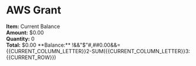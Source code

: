 # AWS Grant

**Item:** Current Balance  
**Amount:** $0.00  
**Quantity:** 0  
**Total:** $0.00  
**Balance:** !&&"$"#,##0.00&&={{CURRENT_COLUMN_LETTER}}2-SUM({{CURRENT_COLUMN_LETTER}}3:{{CURRENT_ROW}})
